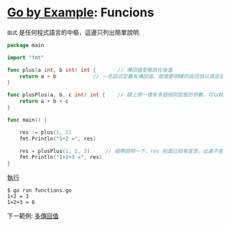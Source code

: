 # [Go by Example](../gobyexample.md): Funcions

`函式` 是任何程式語言的中樞，這邊只列出簡單說明.  

``` go
package main

import "fmt"

func plus(a int, b int) int {		// 傳回值型態放在後面
    return a + b			// 一旦函式定義有傳回值，就需要明確的返回值以滿足定義
}

func plusPlus(a, b, c int) int {	// 跟上例一樣有多個相同型態的參數，可以精簡宣告方式
    return a + b + c
}

func main() {

    res := plus(1, 2)
    fmt.Println("1+2 =", res)

    res = plusPlus(1, 2, 3)		// 順帶說明一下，res 前面已經有宣告，此處不能再用 :=
    fmt.Println("1+2+3 =", res)
}
```
[執行](http://play.golang.org/p/-o49-dQfGbK)

``` shell
$ go run functions.go 
1+2 = 3
1+2+3 = 6
```

下一範例: [多傳回值](multiple-return-values.md)
